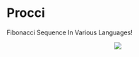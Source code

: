 # Procci
Fibonacci Sequence In Various Languages!

<p align="center">
  <img src="https://i.kym-cdn.com/photos/images/original/000/524/590/b5f.png"/>
</p>
